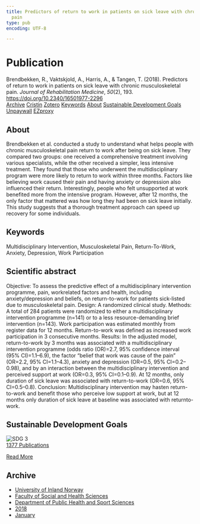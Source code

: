 ```yaml
---
title: Predictors of return to work in patients on sick leave with chronic musculoskeletal
  pain
type: pub
encoding: UTF-8

---
```

<h1>Publication</h1>
<article id="csl-bib-container-BLBZ48JN" class="csl-bib-container">
  <div class="csl-bib-body"> <div class="csl-entry">Brendbekken, R., Vaktskjold, A., Harris, A., &#38; Tangen, T. (2018). Predictors of return to work in patients on sick leave with chronic musculoskeletal pain. <i>Journal of Rehabilitation Medicine</i>, <i>50</i>(2), 193. <a href="https://doi.org/10.2340/16501977-2296">https://doi.org/10.2340/16501977-2296</a></div> </div>
  <div class="csl-bib-buttons">
    <a href="#taxonomy-article-BLBZ48JN" alt="archive" class="csl-bib-button">Archive</a>
    <a href="https://app.cristin.no/results/show.jsf?id=1553624" alt="Cristin" class="csl-bib-button">Cristin</a>
    <a href="http://zotero.org/groups/5881554/items/BLBZ48JN" alt="Zotero" class="csl-bib-button">Zotero</a>
    <a href="#keywords-article-BLBZ48JN" alt="keywords" class="csl-bib-button">Keywords</a>
    <a href="#about-article-BLBZ48JN" alt="about_pub" class="csl-bib-button">About</a>
    <a href="#sdg-article-BLBZ48JN" alt="sdg" class="csl-bib-button">Sustainable Development Goals</a>
    <a href="https://www.medicaljournals.se/jrm/content_files/download.php?doi=10.2340/16501977-2296" alt="Unpaywall" class="csl-bib-button">Unpaywall</a>
    <a href="https://www.medicaljournals.se/jrm/content_files/download.php?doi=10.2340/16501977-2296" alt="EZproxy" class="csl-bib-button">EZproxy</a>
  </div>
  <div id="csl-bib-meta-container-BLBZ48JN"></div>
</article>
<div id="csl-bib-meta-BLBZ48JN" class="csl-bib-meta">
  <article id="about-article-BLBZ48JN" class="about_pub-article">
    <h1>About</h1>
    Brendbekken et al. conducted a study to understand what helps people with chronic musculoskeletal pain return to work after being on sick leave. They compared two groups: one received a comprehensive treatment involving various specialists, while the other received a simpler, less intensive treatment. They found that those who underwent the multidisciplinary program were more likely to return to work within three months. Factors like believing work caused their pain and having anxiety or depression also influenced their return. Interestingly, people who felt unsupported at work benefited more from the intensive program. However, after 12 months, the only factor that mattered was how long they had been on sick leave initially. This study suggests that a thorough treatment approach can speed up recovery for some individuals.
  </article>
  <article id="keywords-article-BLBZ48JN" class="keywords-article">
    <h1>Keywords</h1>
    Multidisciplinary Intervention, Musculoskeletal Pain, Return-To-Work, Anxiety, Depression, Work Participation
  </article>
  <article id="abstract-article-BLBZ48JN" class="abstract-article">
    <h1>Scientific abstract</h1>
    Objective: To assess the predictive effect of a multidisciplinary 
intervention programme, pain, workrelated 
factors and health, including anxiety/depression 
and beliefs, on return-to-work for patients 
sick-listed due to musculoskeletal pain. 
Design: A randomized clinical study. 
Methods: A total of 284 patients were randomized 
to either a multidisciplinary intervention programme 
(n=141) or to a less resource-demanding brief 
intervention (n=143). Work participation was estimated 
monthly from register data for 12 months. 
Return-to-work was defined as increased work participation 
in 3 consecutive months. 
Results: In the adjusted model, return-to-work by 3 
months was associated with a multidisciplinary intervention 
programme (odds ratio (OR)=2.7, 95% 
confidence interval (95% CI)=1.1–6.9), the factor 
“belief that work was cause of the pain” (OR=2.2, 
95% CI=1.1–4.3), anxiety and depression (OR=0.5, 
95% CI=0.2–0.98), and by an interaction between 
the multidisciplinary intervention and perceived 
support at work (OR=0.3, 95% CI=0.1–0.9). At 12 
months, only duration of sick leave was associated 
with return-to-work (OR=0.6, 95% CI=0.5–0.8). 
Conclusion: Multidisciplinary intervention may hasten 
return-to-work and benefit those who perceive 
low support at work, but at 12 months only duration 
of sick leave at baseline was associated with returnto-work.
  </article>
  <article id="sdg-article-BLBZ48JN" class="sdg-article">
    <h1>Sustainable Development Goals</h1>
    <div class="sdg-container"><div id="sdg3" class="sdg">
        <img src="{{< params subfolder >}}images/sdg/sdg03_en.png" class="image" alt="SDG 3">
        <div class="sdg-overlay">
          <a href="{{< params subfolder >}}en/archive/?sdg=3#archive" class="sdg-publication-count"><span>1377</span> Publications</a>
          <p><a href="https://sdgs.un.org/goals/goal3" class="sdg-read-more">Read More</a></p>
        </div>
      </div></div>
  </article>
  <article id="taxonomy-article-BLBZ48JN" class="taxonomy-article">
    <h1>Archive</h1>
    <ul>
      <li><a href="{{< params subfolder >}}en/archive/?key=3DCRN523">University of Inland Norway</a></li>
      <li><a href="{{< params subfolder >}}en/archive/?key=IDKFS3MX">Faculty of Social and Health Sciences</a></li>
      <li><a href="{{< params subfolder >}}en/archive/?key=FJXE3Z8X">Department of Public Health and Sport Sciences</a></li>
      <li><a href="{{< params subfolder >}}en/archive/?key=H5P87HVL">2018</a></li>
      <li><a href="{{< params subfolder >}}en/archive/?key=S2RACPMQ">January</a></li>
    </ul>
  </article>
</div>
